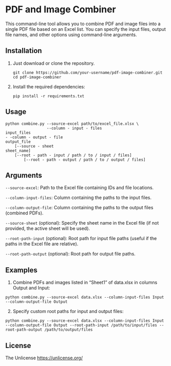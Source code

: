 # PDF and Image Combiner

This command-line tool allows you to combine PDF and image files into a single PDF file
based on an Excel list. You can specify the input files, output file names, and other
options using command-line arguments.

## Installation

1. Just download or clone the repository.

   ```
   git clone https://github.com/your-username/pdf-image-combiner.git
   cd pdf-image-combiner
   ````

2. Install the required dependencies:

   ```
   pip install -r requirements.txt
   ```

## Usage

```
python combine.py --source-excel path/to/excel_file.xlsx \
                  --column - input - files
input_files
- -column - output - file
output_file
    [--source - sheet
sheet_name]
    [--root - path - input / path / to / input / files]
        [--root - path - output / path / to / output / files]
```

## Arguments

```--source-excel```: Path to the Excel file containing IDs and file locations.

```--column-input-files```: Column containing the paths to the input files.

```--column-output-file```: Column containing the paths to the output files (combined PDFs).

```--source-sheet``` (optional): Specify the sheet name in the Excel file (if not provided, the active sheet will be
used).

```--root-path-input``` (optional): Root path for input file paths (useful if the paths in the Excel file are relative).

```--root-path-output``` (optional): Root path for output file paths.

## Examples

1. Combine PDFs and images listed in “Sheet1” of data.xlsx in columns Output and Input:

```
python combine.py --source-excel data.xlsx --column-input-files Input --column-output-file Output
```

2. Specify custom root paths for input and output files:

```
python combine.py --source-excel data.xlsx --column-input-files Input --column-output-file Output --root-path-input /path/to/input/files --root-path-output /path/to/output/files
```

## License
The Unlicense https://unlicense.org/